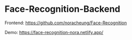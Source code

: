 # Face-Recognition-Backend

Frontend:
https://github.com/noracheung/Face-Recognition

Demo:
https://face-recognition-nora.netlify.app/
